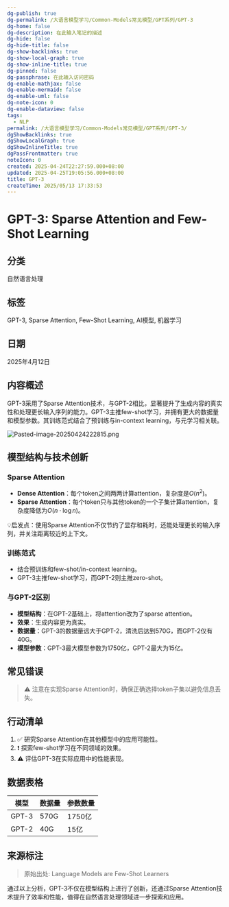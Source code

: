 ```yaml
---
dg-publish: true
dg-permalink: /大语言模型学习/Common-Models常见模型/GPT系列/GPT-3
dg-home: false
dg-description: 在此输入笔记的描述
dg-hide: false
dg-hide-title: false
dg-show-backlinks: true
dg-show-local-graph: true
dg-show-inline-title: true
dg-pinned: false
dg-passphrase: 在此输入访问密码
dg-enable-mathjax: false
dg-enable-mermaid: false
dg-enable-uml: false
dg-note-icon: 0
dg-enable-dataview: false
tags:
  - NLP
permalink: /大语言模型学习/Common-Models常见模型/GPT系列/GPT-3/
dgShowBacklinks: true
dgShowLocalGraph: true
dgShowInlineTitle: true
dgPassFrontmatter: true
noteIcon: 0
created: 2025-04-24T22:27:59.000+08:00
updated: 2025-04-25T19:05:56.000+08:00
title: GPT-3
createTime: 2025/05/13 17:33:53
---
```




# GPT-3: Sparse Attention and Few-Shot Learning

## 分类
自然语言处理


## 标签
GPT-3, Sparse Attention, Few-Shot Learning, AI模型, 机器学习


## 日期
2025年4月12日


## 内容概述
GPT-3采用了Sparse Attention技术，与GPT-2相比，显著提升了生成内容的真实性和处理更长输入序列的能力。GPT-3主推few-shot学习，并拥有更大的数据量和模型参数。其训练范式结合了预训练与in-context learning，与元学习相关联。

![Pasted-image-20250424222815.png](../../.vuepress/public/img/user/附件/Pasted-image-20250424222815.png)


## 模型结构与技术创新

### Sparse Attention
- **Dense Attention**：每个token之间两两计算attention，复杂度是$O(n^2)$。
- **Sparse Attention**：每个token只与其他token的一个子集计算attention，复杂度降低为$O(n \cdot \log n)$。

💡启发点：使用Sparse Attention不仅节约了显存和耗时，还能处理更长的输入序列，并关注距离较近的上下文。


### 训练范式
- 结合预训练和few-shot/in-context learning。
- GPT-3主推few-shot学习，而GPT-2则主推zero-shot。


### 与GPT-2区别
- **模型结构**：在GPT-2基础上，将attention改为了sparse attention。
- **效果**：生成内容更为真实。
- **数据量**：GPT-3的数据量远大于GPT-2，清洗后达到570G，而GPT-2仅有40G。
- **模型参数**：GPT-3最大模型参数为1750亿，GPT-2最大为15亿。


## 常见错误
> ⚠ 注意在实现Sparse Attention时，确保正确选择token子集以避免信息丢失。


## 行动清单
1. ✅ 研究Sparse Attention在其他模型中的应用可能性。
2. ❗ 探索few-shot学习在不同领域的效果。
3. ⚠ 评估GPT-3在实际应用中的性能表现。


## 数据表格
| 模型       | 数据量   | 参数数量  |
|------------|----------|-----------|
| GPT-3      | 570G     | 1750亿    |
| GPT-2      | 40G      | 15亿      |


## 来源标注
> 原始出处: Language Models are Few-Shot Learners

通过以上分析，GPT-3不仅在模型结构上进行了创新，还通过Sparse Attention技术提升了效率和性能，值得在自然语言处理领域进一步探索和应用。
